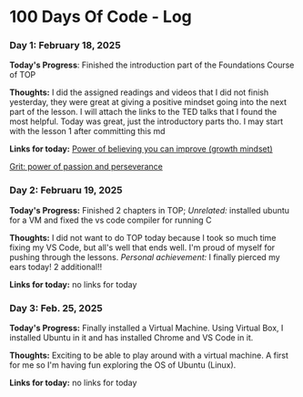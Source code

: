 # 100 Days Of Code - Log

### Day 1: February 18, 2025
**Today's Progress**: Finished the introduction part of the Foundations Course of TOP

**Thoughts:** I did the assigned readings and videos that I did not finish yesterday, they were great at giving a positive mindset going into the next part of the lesson. I will attach the links to the TED talks that I found the most helpful. Today was great, just the introductory parts tho. I may start with the lesson 1 after committing this md

**Links for today:** [Power of believing you can improve (growth mindset)](https://www.ted.com/talks/carol_dweck_the_power_of_believing_that_you_can_improve )

[Grit: power of passion and perseverance](https://www.ted.com/talks/angela_lee_duckworth_grit_the_power_of_passion_and_perseverance)



### Day 2: Februaru 19, 2025
**Today's Progress:** Finished 2 chapters in TOP; _Unrelated:_ installed ubuntu for a VM and fixed the vs code compiler for running C

**Thoughts:** I did not want to do TOP today because I took so much time fixing my VS Code, but all's well that ends well. I'm proud of myself for pushing through the lessons. _Personal achievement:_ I finally pierced my ears today! 2 additional!!

**Links for today:** no links for today


### Day 3: Feb. 25, 2025
**Today's Progress:** Finally installed a Virtual Machine. Using Virtual Box, I installed Ubuntu in it and has installed Chrome and VS Code in it.

**Thoughts:** Exciting to be able to play around with a virtual machine. A first for me so I'm having fun exploring the OS of Ubuntu (Linux). 

**Links for today:** no links for today
